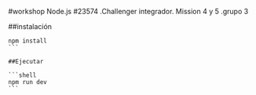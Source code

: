 #workshop Node.js #23574
.Challenger integrador. Mission 4 y 5
.grupo 3


##instalación

````shell
npm install
```

##Ejecutar

```shell
npm run dev
```



